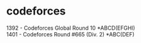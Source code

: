 # codeforces

1392 - Codeforces Global Round 10 *ABCD(EFGHI) <br/>
1401 - Codeforces Round #665 (Div. 2) *ABC(DEF) <br/>
